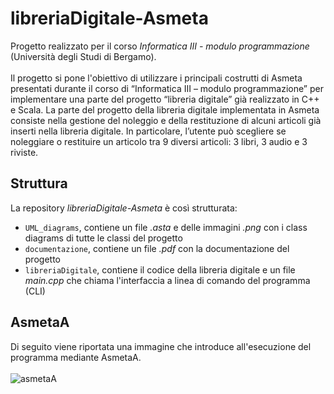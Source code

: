 # libreriaDigitale-Asmeta
Progetto realizzato per il corso *Informatica III - modulo programmazione* (Università degli Studi di Bergamo).<br/><br/>Il progetto si pone l'obiettivo di utilizzare i principali costrutti di Asmeta presentati durante il corso di “Informatica III – modulo programmazione” per implementare una parte del progetto “libreria digitale” già realizzato in C++ e Scala. La parte del progetto della libreria digitale implementata in Asmeta consiste nella gestione del noleggio e della restituzione di alcuni articoli già inserti nella libreria digitale. In particolare, l’utente può scegliere se noleggiare o restituire un articolo tra 9 diversi articoli: 3 libri, 3 audio e 3 riviste.

## Struttura
La repository *libreriaDigitale-Asmeta* è così strutturata:
- `UML_diagrams`, contiene un file *.asta* e delle immagini *.png* con i class diagrams di tutte le classi del progetto
- `documentazione`, contiene un file *.pdf* con la documentazione del progetto
- `libreriaDigitale`, contiene il codice della libreria digitale e un file *main.cpp* che chiama l'interfaccia a linea di comando del programma (CLI)

## AsmetaA
Di seguito viene riportata una immagine che introduce all'esecuzione del programma mediante AsmetaA.<br/><br/>
![asmetaA](https://user-images.githubusercontent.com/36960844/135135040-66af9883-12fd-4c8d-8f5d-a3f62a3ce6d4.png)
